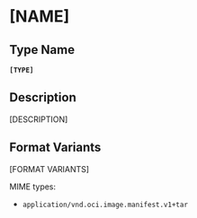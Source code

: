 # [NAME]

## Type Name
**`[TYPE]`**

## Description
[DESCRIPTION]

## Format Variants
[FORMAT VARIANTS]

MIME types:
  -  `application/vnd.oci.image.manifest.v1+tar`
